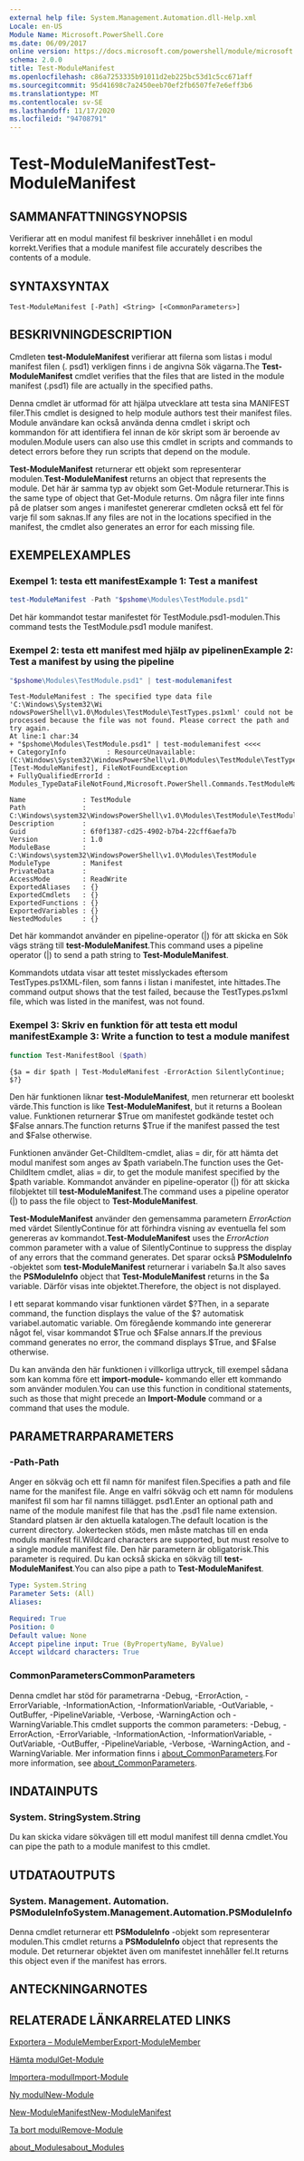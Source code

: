```yaml
---
external help file: System.Management.Automation.dll-Help.xml
Locale: en-US
Module Name: Microsoft.PowerShell.Core
ms.date: 06/09/2017
online version: https://docs.microsoft.com/powershell/module/microsoft.powershell.core/test-modulemanifest?view=powershell-7.2&WT.mc_id=ps-gethelp
schema: 2.0.0
title: Test-ModuleManifest
ms.openlocfilehash: c86a7253335b91011d2eb225bc53d1c5cc671aff
ms.sourcegitcommit: 95d41698c7a2450eeb70ef2fb6507fe7e6eff3b6
ms.translationtype: MT
ms.contentlocale: sv-SE
ms.lasthandoff: 11/17/2020
ms.locfileid: "94708791"
---
```

# <span data-ttu-id="de625-102">Test-ModuleManifest</span><span class="sxs-lookup"><span data-stu-id="de625-102">Test-ModuleManifest</span></span>

## <span data-ttu-id="de625-103">SAMMANFATTNING</span><span class="sxs-lookup"><span data-stu-id="de625-103">SYNOPSIS</span></span>
<span data-ttu-id="de625-104">Verifierar att en modul manifest fil beskriver innehållet i en modul korrekt.</span><span class="sxs-lookup"><span data-stu-id="de625-104">Verifies that a module manifest file accurately describes the contents of a module.</span></span>

## <span data-ttu-id="de625-105">SYNTAX</span><span class="sxs-lookup"><span data-stu-id="de625-105">SYNTAX</span></span>

```
Test-ModuleManifest [-Path] <String> [<CommonParameters>]
```

## <span data-ttu-id="de625-106">BESKRIVNING</span><span class="sxs-lookup"><span data-stu-id="de625-106">DESCRIPTION</span></span>

<span data-ttu-id="de625-107">Cmdleten **test-ModuleManifest** verifierar att filerna som listas i modul manifest filen (. psd1) verkligen finns i de angivna Sök vägarna.</span><span class="sxs-lookup"><span data-stu-id="de625-107">The **Test-ModuleManifest** cmdlet verifies that the files that are listed in the module manifest (.psd1) file are actually in the specified paths.</span></span>

<span data-ttu-id="de625-108">Denna cmdlet är utformad för att hjälpa utvecklare att testa sina MANIFEST filer.</span><span class="sxs-lookup"><span data-stu-id="de625-108">This cmdlet is designed to help module authors test their manifest files.</span></span>
<span data-ttu-id="de625-109">Module användare kan också använda denna cmdlet i skript och kommandon för att identifiera fel innan de kör skript som är beroende av modulen.</span><span class="sxs-lookup"><span data-stu-id="de625-109">Module users can also use this cmdlet in scripts and commands to detect errors before they run scripts that depend on the module.</span></span>

<span data-ttu-id="de625-110">**Test-ModuleManifest** returnerar ett objekt som representerar modulen.</span><span class="sxs-lookup"><span data-stu-id="de625-110">**Test-ModuleManifest** returns an object that represents the module.</span></span>
<span data-ttu-id="de625-111">Det här är samma typ av objekt som Get-Module returnerar.</span><span class="sxs-lookup"><span data-stu-id="de625-111">This is the same type of object that Get-Module returns.</span></span>
<span data-ttu-id="de625-112">Om några filer inte finns på de platser som anges i manifestet genererar cmdleten också ett fel för varje fil som saknas.</span><span class="sxs-lookup"><span data-stu-id="de625-112">If any files are not in the locations specified in the manifest, the cmdlet also generates an error for each missing file.</span></span>

## <span data-ttu-id="de625-113">EXEMPEL</span><span class="sxs-lookup"><span data-stu-id="de625-113">EXAMPLES</span></span>

### <span data-ttu-id="de625-114">Exempel 1: testa ett manifest</span><span class="sxs-lookup"><span data-stu-id="de625-114">Example 1: Test a manifest</span></span>

```powershell
test-ModuleManifest -Path "$pshome\Modules\TestModule.psd1"
```

<span data-ttu-id="de625-115">Det här kommandot testar manifestet för TestModule.psd1-modulen.</span><span class="sxs-lookup"><span data-stu-id="de625-115">This command tests the TestModule.psd1 module manifest.</span></span>

### <span data-ttu-id="de625-116">Exempel 2: testa ett manifest med hjälp av pipelinen</span><span class="sxs-lookup"><span data-stu-id="de625-116">Example 2: Test a manifest by using the pipeline</span></span>

```powershell
"$pshome\Modules\TestModule.psd1" | test-modulemanifest
```

```Output
Test-ModuleManifest : The specified type data file 'C:\Windows\System32\Wi
ndowsPowerShell\v1.0\Modules\TestModule\TestTypes.ps1xml' could not be processed because the file was not found. Please correct the path and try again.
At line:1 char:34
+ "$pshome\Modules\TestModule.psd1" | test-modulemanifest <<<<
+ CategoryInfo          : ResourceUnavailable: (C:\Windows\System32\WindowsPowerShell\v1.0\Modules\TestModule\TestTypes.ps1xml:String) [Test-ModuleManifest], FileNotFoundException
+ FullyQualifiedErrorId : Modules_TypeDataFileNotFound,Microsoft.PowerShell.Commands.TestModuleManifestCommandName

Name              : TestModule
Path              : C:\Windows\system32\WindowsPowerShell\v1.0\Modules\TestModule\TestModule.psd1
Description       :
Guid              : 6f0f1387-cd25-4902-b7b4-22cff6aefa7b
Version           : 1.0
ModuleBase        : C:\Windows\system32\WindowsPowerShell\v1.0\Modules\TestModule
ModuleType        : Manifest
PrivateData       :
AccessMode        : ReadWrite
ExportedAliases   : {}
ExportedCmdlets   : {}
ExportedFunctions : {}
ExportedVariables : {}
NestedModules     : {}
```

<span data-ttu-id="de625-117">Det här kommandot använder en pipeline-operator (|) för att skicka en Sök vägs sträng till **test-ModuleManifest**.</span><span class="sxs-lookup"><span data-stu-id="de625-117">This command uses a pipeline operator (|) to send a path string to **Test-ModuleManifest**.</span></span>

<span data-ttu-id="de625-118">Kommandots utdata visar att testet misslyckades eftersom TestTypes.ps1XML-filen, som fanns i listan i manifestet, inte hittades.</span><span class="sxs-lookup"><span data-stu-id="de625-118">The command output shows that the test failed, because the TestTypes.ps1xml file, which was listed in the manifest, was not found.</span></span>

### <span data-ttu-id="de625-119">Exempel 3: Skriv en funktion för att testa ett modul manifest</span><span class="sxs-lookup"><span data-stu-id="de625-119">Example 3: Write a function to test a module manifest</span></span>

```powershell
function Test-ManifestBool ($path)
```

```Output
{$a = dir $path | Test-ModuleManifest -ErrorAction SilentlyContinue; $?}
```

<span data-ttu-id="de625-120">Den här funktionen liknar **test-ModuleManifest**, men returnerar ett booleskt värde.</span><span class="sxs-lookup"><span data-stu-id="de625-120">This function is like **Test-ModuleManifest**, but it returns a Boolean value.</span></span>
<span data-ttu-id="de625-121">Funktionen returnerar $True om manifestet godkände testet och $False annars.</span><span class="sxs-lookup"><span data-stu-id="de625-121">The function returns $True if the manifest passed the test and $False otherwise.</span></span>

<span data-ttu-id="de625-122">Funktionen använder Get-ChildItem-cmdlet, alias = dir, för att hämta det modul manifest som anges av $path variabeln.</span><span class="sxs-lookup"><span data-stu-id="de625-122">The function uses the Get-ChildItem cmdlet, alias = dir, to get the module manifest specified by the $path variable.</span></span>
<span data-ttu-id="de625-123">Kommandot använder en pipeline-operator (|) för att skicka filobjektet till **test-ModuleManifest**.</span><span class="sxs-lookup"><span data-stu-id="de625-123">The command uses a pipeline operator (|) to pass the file object to **Test-ModuleManifest**.</span></span>

<span data-ttu-id="de625-124">**Test-ModuleManifest** använder den gemensamma parametern *ErrorAction* med värdet SilentlyContinue för att förhindra visning av eventuella fel som genereras av kommandot.</span><span class="sxs-lookup"><span data-stu-id="de625-124">**Test-ModuleManifest** uses the *ErrorAction* common parameter with a value of SilentlyContinue to suppress the display of any errors that the command generates.</span></span>
<span data-ttu-id="de625-125">Det sparar också **PSModuleInfo** -objektet som **test-ModuleManifest** returnerar i variabeln $a.</span><span class="sxs-lookup"><span data-stu-id="de625-125">It also saves the **PSModuleInfo** object that **Test-ModuleManifest** returns in the $a variable.</span></span>
<span data-ttu-id="de625-126">Därför visas inte objektet.</span><span class="sxs-lookup"><span data-stu-id="de625-126">Therefore, the object is not displayed.</span></span>

<span data-ttu-id="de625-127">I ett separat kommando visar funktionen värdet $?</span><span class="sxs-lookup"><span data-stu-id="de625-127">Then, in a separate command, the function displays the value of the $?</span></span>
<span data-ttu-id="de625-128">automatisk variabel.</span><span class="sxs-lookup"><span data-stu-id="de625-128">automatic variable.</span></span>
<span data-ttu-id="de625-129">Om föregående kommando inte genererar något fel, visar kommandot $True och $False annars.</span><span class="sxs-lookup"><span data-stu-id="de625-129">If the previous command generates no error, the command displays $True, and $False otherwise.</span></span>

<span data-ttu-id="de625-130">Du kan använda den här funktionen i villkorliga uttryck, till exempel sådana som kan komma före ett **import-module-** kommando eller ett kommando som använder modulen.</span><span class="sxs-lookup"><span data-stu-id="de625-130">You can use this function in conditional statements, such as those that might precede an **Import-Module** command or a command that uses the module.</span></span>

## <span data-ttu-id="de625-131">PARAMETRAR</span><span class="sxs-lookup"><span data-stu-id="de625-131">PARAMETERS</span></span>

### <span data-ttu-id="de625-132">-Path</span><span class="sxs-lookup"><span data-stu-id="de625-132">-Path</span></span>

<span data-ttu-id="de625-133">Anger en sökväg och ett fil namn för manifest filen.</span><span class="sxs-lookup"><span data-stu-id="de625-133">Specifies a path and file name for the manifest file.</span></span>
<span data-ttu-id="de625-134">Ange en valfri sökväg och ett namn för modulens manifest fil som har fil namns tillägget. psd1.</span><span class="sxs-lookup"><span data-stu-id="de625-134">Enter an optional path and name of the module manifest file that has the .psd1 file name extension.</span></span>
<span data-ttu-id="de625-135">Standard platsen är den aktuella katalogen.</span><span class="sxs-lookup"><span data-stu-id="de625-135">The default location is the current directory.</span></span>
<span data-ttu-id="de625-136">Jokertecken stöds, men måste matchas till en enda moduls manifest fil.</span><span class="sxs-lookup"><span data-stu-id="de625-136">Wildcard characters are supported, but must resolve to a single module manifest file.</span></span>
<span data-ttu-id="de625-137">Den här parametern är obligatorisk.</span><span class="sxs-lookup"><span data-stu-id="de625-137">This parameter is required.</span></span>
<span data-ttu-id="de625-138">Du kan också skicka en sökväg till **test-ModuleManifest**.</span><span class="sxs-lookup"><span data-stu-id="de625-138">You can also pipe a path to **Test-ModuleManifest**.</span></span>

```yaml
Type: System.String
Parameter Sets: (All)
Aliases:

Required: True
Position: 0
Default value: None
Accept pipeline input: True (ByPropertyName, ByValue)
Accept wildcard characters: True
```

### <span data-ttu-id="de625-139">CommonParameters</span><span class="sxs-lookup"><span data-stu-id="de625-139">CommonParameters</span></span>

<span data-ttu-id="de625-140">Denna cmdlet har stöd för parametrarna -Debug, -ErrorAction, -ErrorVariable, -InformationAction, -InformationVariable, -OutVariable, -OutBuffer, -PipelineVariable, -Verbose, -WarningAction och -WarningVariable.</span><span class="sxs-lookup"><span data-stu-id="de625-140">This cmdlet supports the common parameters: -Debug, -ErrorAction, -ErrorVariable, -InformationAction, -InformationVariable, -OutVariable, -OutBuffer, -PipelineVariable, -Verbose, -WarningAction, and -WarningVariable.</span></span> <span data-ttu-id="de625-141">Mer information finns i [about_CommonParameters](https://go.microsoft.com/fwlink/?LinkID=113216).</span><span class="sxs-lookup"><span data-stu-id="de625-141">For more information, see [about_CommonParameters](https://go.microsoft.com/fwlink/?LinkID=113216).</span></span>

## <span data-ttu-id="de625-142">INDATA</span><span class="sxs-lookup"><span data-stu-id="de625-142">INPUTS</span></span>

### <span data-ttu-id="de625-143">System. String</span><span class="sxs-lookup"><span data-stu-id="de625-143">System.String</span></span>

<span data-ttu-id="de625-144">Du kan skicka vidare sökvägen till ett modul manifest till denna cmdlet.</span><span class="sxs-lookup"><span data-stu-id="de625-144">You can pipe the path to a module manifest to this cmdlet.</span></span>

## <span data-ttu-id="de625-145">UTDATA</span><span class="sxs-lookup"><span data-stu-id="de625-145">OUTPUTS</span></span>

### <span data-ttu-id="de625-146">System. Management. Automation. PSModuleInfo</span><span class="sxs-lookup"><span data-stu-id="de625-146">System.Management.Automation.PSModuleInfo</span></span>

<span data-ttu-id="de625-147">Denna cmdlet returnerar ett **PSModuleInfo** -objekt som representerar modulen.</span><span class="sxs-lookup"><span data-stu-id="de625-147">This cmdlet returns a **PSModuleInfo** object that represents the module.</span></span>
<span data-ttu-id="de625-148">Det returnerar objektet även om manifestet innehåller fel.</span><span class="sxs-lookup"><span data-stu-id="de625-148">It returns this object even if the manifest has errors.</span></span>

## <span data-ttu-id="de625-149">ANTECKNINGAR</span><span class="sxs-lookup"><span data-stu-id="de625-149">NOTES</span></span>

## <span data-ttu-id="de625-150">RELATERADE LÄNKAR</span><span class="sxs-lookup"><span data-stu-id="de625-150">RELATED LINKS</span></span>

[<span data-ttu-id="de625-151">Exportera – ModuleMember</span><span class="sxs-lookup"><span data-stu-id="de625-151">Export-ModuleMember</span></span>](Export-ModuleMember.md)

[<span data-ttu-id="de625-152">Hämta modul</span><span class="sxs-lookup"><span data-stu-id="de625-152">Get-Module</span></span>](Get-Module.md)

[<span data-ttu-id="de625-153">Importera-modul</span><span class="sxs-lookup"><span data-stu-id="de625-153">Import-Module</span></span>](Import-Module.md)

[<span data-ttu-id="de625-154">Ny modul</span><span class="sxs-lookup"><span data-stu-id="de625-154">New-Module</span></span>](New-Module.md)

[<span data-ttu-id="de625-155">New-ModuleManifest</span><span class="sxs-lookup"><span data-stu-id="de625-155">New-ModuleManifest</span></span>](New-ModuleManifest.md)

[<span data-ttu-id="de625-156">Ta bort modul</span><span class="sxs-lookup"><span data-stu-id="de625-156">Remove-Module</span></span>](Remove-Module.md)

[<span data-ttu-id="de625-157">about_Modules</span><span class="sxs-lookup"><span data-stu-id="de625-157">about_Modules</span></span>](About/about_Modules.md)

